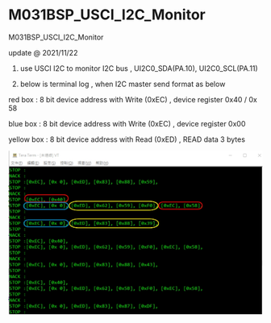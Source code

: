 # M031BSP_USCI_I2C_Monitor
 M031BSP_USCI_I2C_Monitor

update @ 2021/11/22

1. use USCI I2C to monitor I2C bus , UI2C0_SDA(PA.10), UI2C0_SCL(PA.11)

2. below is terminal log , when I2C master send format as below 

red box : 8 bit device address with Write (0xEC) , device register 0x40  / 0x 58

blue box : 8 bit device address with Write (0xEC) , device register 0x00

yellow box : 8 bit device address with Read (0xED) , READ data 3 bytes

![image](https://github.com/released/M031BSP_USCI_I2C_Monitor/blob/main/monitor_result.jpg)

